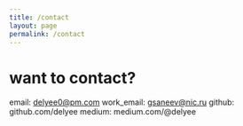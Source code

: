```yaml
---
title: /contact
layout: page
permalink: /contact
---
```


# want to contact?


email: delyee0@pm.com
work_email: gsaneev@nic.ru
github: github.com/delyee
medium: medium.com/@delyee
